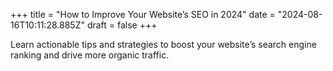 +++
title = "How to Improve Your Website’s SEO in 2024"
date = "2024-08-16T10:11:28.885Z"
draft = false
+++

  Learn actionable tips and strategies to boost your website’s search engine ranking and drive more organic traffic.
        